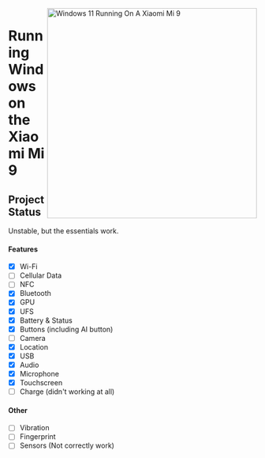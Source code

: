 <img align="right" src="https://github.com/woacepheus/Port-Windows-11-Xiaomi-Mi-9/blob/main/cepheus.png" width="425" alt="Windows 11 Running On A Xiaomi Mi 9">

# Running Windows on the Xiaomi Mi 9

## Project Status

Unstable, but the essentials work.

#### Features

- [x] Wi-Fi
- [ ] Cellular Data 
- [ ] NFC 
- [x] Bluetooth
- [x] GPU
- [x] UFS
- [x] Battery & Status
- [x] Buttons (including AI button)
- [ ] Camera
- [x] Location
- [x] USB
- [x] Audio
- [x] Microphone
- [x] Touchscreen
- [ ] Charge (didn't working at all)

#### Other

- [ ] Vibration
- [ ] Fingerprint
- [ ] Sensors (Not correctly work)
